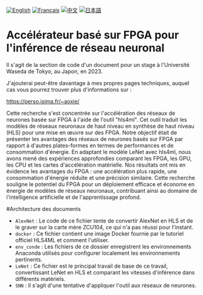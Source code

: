 [![English](https://cdn3.iconfinder.com/data/icons/142-mini-country-flags-16x16px/32/flag-usa2x.png)](/README.md)
[![Français](https://cdn3.iconfinder.com/data/icons/142-mini-country-flags-16x16px/32/flag-france2x.png)](README.md)
[![中文](https://cdn3.iconfinder.com/data/icons/142-mini-country-flags-16x16px/32/flag-china2x.png)](/README/zh/README.md)
[![日本語](https://cdn3.iconfinder.com/data/icons/142-mini-country-flags-16x16px/32/flag-japan2x.png)](/README/jp/README.md)

# Accélérateur basé sur FPGA pour l'inférence de réseau neuronal

Il s'agit de la section de code d'un document pour un stage à l'Université Waseda de Tokyo, au Japon, en 2023.

J'ajouterai peut-être davantage à mes propres pages techniques, auquel cas vous pourrez trouver plus d'informations sur :

https://perso.isima.fr/~aoxie/

Cette recherche s'est concentrée sur l'accélération des réseaux de neurones basée sur FPGA à l'aide de l'outil "hls4ml". Cet outil traduit les modèles de réseaux neuronaux de haut niveau en synthèse de haut niveau (HLS) pour une mise en œuvre sur des FPGA. Notre objectif était de présenter les avantages des réseaux de neurones basés sur FPGA par rapport à d'autres plates-formes en termes de performances et de consommation d'énergie. En adaptant le modèle LeNet avec hls4ml, nous avons mené des expériences approfondies comparant les FPGA, les GPU, les CPU et les cartes d'accélération matérielle. Nos résultats ont mis en évidence les avantages du FPGA : une accélération plus rapide, une consommation d'énergie réduite et une précision similaire. Cette recherche souligne le potentiel du FPGA pour un déploiement efficace et économe en énergie de modèles de réseaux neuronaux, contribuant ainsi au domaine de l'intelligence artificielle et de l'apprentissage profond.

#Architecture des documents

- ```AlexNet``` : Le code de ce fichier tente de convertir AlexNet en HLS et de le graver sur la carte mère ZCU104, ce qui n'a pas réussi pour l'instant.
- ```docker``` : Ce fichier contient une image Docker fournie par le tutoriel officiel HLS4ML et comment l'utiliser.
- ```env_conde``` : Les fichiers de ce dossier enregistrent les environnements Anaconda utilisés pour configurer localement les environnements pertinents.
- ```LeNet``` : Ce fichier est le principal travail de base de ce travail, convertissant LeNet en HLS et comparant les vitesses d'inférence dans différents matériels.
- ```SNN``` : Il s'agit d'une tentative d'appliquer l'outil aux réseaux de neurones.
